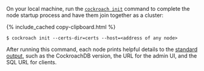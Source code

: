 On your local machine, run the [`cockroach init`](cockroach-init.html) command to complete the node startup process and have them join together as a cluster:

{% include_cached copy-clipboard.html %}
~~~ shell
$ cockroach init --certs-dir=certs --host=<address of any node>
~~~

After running this command, each node prints helpful details to the [standard output](cockroach-start.html#standard-output), such as the CockroachDB version, the URL for the admin UI, and the SQL URL for clients.
